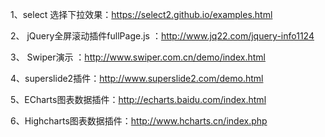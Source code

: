 1、select 选择下拉效果：https://select2.github.io/examples.html

2、 jQuery全屏滚动插件fullPage.js ：http://www.jq22.com/jquery-info1124

3、 Swiper演示 ：http://www.swiper.com.cn/demo/index.html

4、superslide2插件：http://www.superslide2.com/demo.html

5、ECharts图表数据插件：http://echarts.baidu.com/index.html

6、Highcharts图表数据插件：http://www.hcharts.cn/index.php
